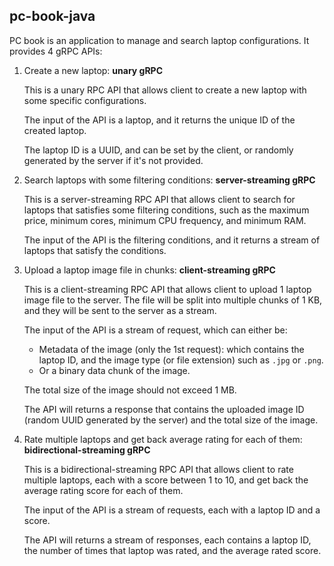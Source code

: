 ## pc-book-java

PC book is an application to manage and search laptop configurations. It provides 4 gRPC APIs:

1. Create a new laptop: **unary gRPC**

    This is a unary RPC API that allows client to create a new laptop with some specific configurations.

    The input of the API is a laptop, and it returns the unique ID of the created laptop.

    The laptop ID is a UUID, and can be set by the client, or randomly generated by the server if it's not provided.

2. Search laptops with some filtering conditions: **server-streaming gRPC**

    This is a server-streaming RPC API that allows client to search for laptops that satisfies some filtering conditions, such as the maximum price, minimum cores, minimum CPU frequency, and minimum RAM.

    The input of the API is the filtering conditions, and it returns a stream of laptops that satisfy the conditions.

3. Upload a laptop image file in chunks: **client-streaming gRPC**

   This is a client-streaming RPC API that allows client to upload 1 laptop image file to the server. The file will be split into multiple chunks of 1 KB, and they will be sent to the server as a stream.

   The input of the API is a stream of request, which can either be:
   - Metadata of the image (only the 1st request): which contains the laptop ID, and the image type (or file extension) such as `.jpg` or `.png`.
   - Or a binary data chunk of the image.

   The total size of the image should not exceed 1 MB.

   The API will returns a response that contains the uploaded image ID (random UUID generated by the server) and the total size of the image.

4. Rate multiple laptops and get back average rating for each of them: **bidirectional-streaming gRPC**

    This is a bidirectional-streaming RPC API that allows client to rate multiple laptops, each with a score between 1 to 10, and get back the average rating score for each of them.

    The input of the API is a stream of requests, each with a laptop ID and a score.

    The API will returns a stream of responses, each contains a laptop ID, the number of times that laptop was rated, and the average rated score.
